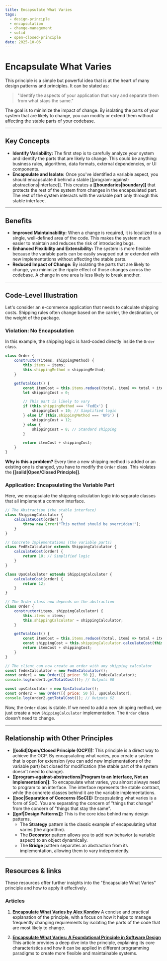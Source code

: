 ```yaml
---
title: Encapsulate What Varies
tags:
  - design-principle
  - encapsulation
  - change-management
  - solid
  - open-closed-principle
date: 2025-10-06
---
```

# Encapsulate What Varies

This principle is a simple but powerful idea that is at the heart of many design patterns and principles. It can be stated as:

> "Identify the aspects of your application that vary and separate them from what stays the same."

The goal is to minimize the impact of change. By isolating the parts of your system that are likely to change, you can modify or extend them without affecting the stable parts of your codebase.

---

## Key Concepts

-   **Identify Variability:** The first step is to carefully analyze your system and identify the parts that are likely to change. This could be anything: business rules, algorithms, data formats, external dependencies, or UI components.
-   **Encapsulate and Isolate:** Once you've identified a variable aspect, you should encapsulate it behind a stable [[program-against-abstractions|interface]]. This creates a **[[boundaries|boundary]]** that protects the rest of the system from changes in the encapsulated part. The rest of the system interacts with the variable part only through this stable interface.

---

## Benefits

-   **Improved Maintainability:** When a change is required, it is localized to a single, well-defined area of the code. This makes the system much easier to maintain and reduces the risk of introducing bugs.
-   **Enhanced Flexibility and Extensibility:** The system is more flexible because the variable parts can be easily swapped out or extended with new implementations without affecting the stable parts.
-   **Reduced Impact of Change:** By isolating the parts that are likely to change, you minimize the ripple effect of those changes across the codebase. A change in one area is less likely to break another.

---

## Code-Level Illustration

Let's consider an e-commerce application that needs to calculate shipping costs. Shipping rules often change based on the carrier, the destination, or the weight of the package.

### Violation: No Encapsulation

In this example, the shipping logic is hard-coded directly inside the `Order` class.

```javascript
class Order {
    constructor(items, shippingMethod) {
        this.items = items;
        this.shippingMethod = shippingMethod;
    }

    getTotalCost() {
        const itemCost = this.items.reduce((total, item) => total + item.price, 0);
        let shippingCost = 0;

        // This part is likely to vary
        if (this.shippingMethod === 'FedEx') {
            shippingCost = 10; // Simplified logic
        } else if (this.shippingMethod === 'UPS') {
            shippingCost = 12;
        } else {
            shippingCost = 8; // Standard shipping
        }

        return itemCost + shippingCost;
    }
}
```

**Why is this a problem?** Every time a new shipping method is added or an existing one is changed, you have to modify the `Order` class. This violates the **[[solid|Open/Closed Principle]]**.

### Application: Encapsulating the Variable Part

Here, we encapsulate the shipping calculation logic into separate classes that all implement a common interface.

```javascript
// The Abstraction (the stable interface)
class ShippingCalculator {
    calculateCost(order) {
        throw new Error("This method should be overridden!");
    }
}

// Concrete Implementations (the variable parts)
class FedExCalculator extends ShippingCalculator {
    calculateCost(order) {
        return 10; // Simplified logic
    }
}

class UpsCalculator extends ShippingCalculator {
    calculateCost(order) {
        return 12;
    }
}

// The Order class now depends on the abstraction
class Order {
    constructor(items, shippingCalculator) {
        this.items = items;
        this.shippingCalculator = shippingCalculator;
    }

    getTotalCost() {
        const itemCost = this.items.reduce((total, item) => total + item.price, 0);
        const shippingCost = this.shippingCalculator.calculateCost(this);
        return itemCost + shippingCost;
    }
}

// The client can now create an order with any shipping calculator
const fedexCalculator = new FedExCalculator();
const order1 = new Order([{ price: 50 }], fedexCalculator);
console.log(order1.getTotalCost()); // Outputs 60

const upsCalculator = new UpsCalculator();
const order2 = new Order([{ price: 50 }], upsCalculator);
console.log(order2.getTotalCost()); // Outputs 62
```

Now, the `Order` class is stable. If we need to add a new shipping method, we just create a new `ShippingCalculator` implementation. The `Order` class doesn't need to change.

---

## Relationship with Other Principles

-   **[[solid|Open/Closed Principle (OCP)]]:** This principle is a direct way to achieve the OCP. By encapsulating what varies, you create a system that is open for extension (you can add new implementations of the variable part) but closed for modification (the stable part of the system doesn't need to change).
-   **[[program-against-abstractions|Program to an Interface, Not an Implementation]]:** To encapsulate what varies, you almost always need to program to an interface. The interface represents the stable contract, while the concrete classes behind it are the variable implementations.
-   **[[soc|Separation of Concerns (SoC)]]:** Encapsulating what varies is a form of SoC. You are separating the concern of "things that change" from the concern of "things that stay the same".
-   **[[gof|Design Patterns]]:** This is the core idea behind many design patterns.
    -   The **Strategy** pattern is the classic example of encapsulating what varies (the algorithm).
    -   The **Decorator** pattern allows you to add new behavior (a variable aspect) to an object dynamically.
    -   The **Bridge** pattern separates an abstraction from its implementation, allowing them to vary independently.

---

## Resources & links

These resources offer further insights into the "Encapsulate What Varies" principle and how to apply it effectively.

### Articles

1.  **[Encapsulate What Varies by Alex Kondov](https://alexkondov.com/encapsulate-what-varies/)**
    A concise and practical explanation of the principle, with a focus on how it helps to manage frequently changing requirements by isolating the parts of the code that are most likely to change.

2.  **[Encapsulate What Varies: A Foundational Principle in Software Design](https://medium.com/@Masoncoding/encapsulate-what-varies-a-foundational-principle-in-software-design-f0cca11131f2)**
    This article provides a deep dive into the principle, explaining its core characteristics and how it can be applied in different programming paradigms to create more flexible and maintainable systems.